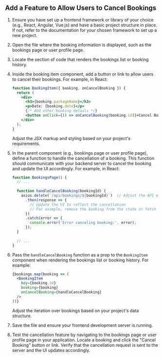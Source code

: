 

## Add a Feature to Allow Users to Cancel Bookings

1. Ensure you have set up a frontend framework or library of your choice (e.g., React, Angular, Vue.js) and have a basic project structure in place. If not, refer to the documentation for your chosen framework to set up a new project.

2. Open the file where the booking information is displayed, such as the bookings page or user profile page.

3. Locate the section of code that renders the bookings list or booking history.

4. Inside the booking item component, add a button or link to allow users to cancel their bookings. For example, in React:
   ```jsx
   function BookingItem({ booking, onCancelBooking }) {
     return (
       <div>
         <h3>{booking.packageName}</h3>
         <p>Date: {booking.date}</p>
         {/* Add other booking details */}
         <button onClick={() => onCancelBooking(booking.id)}>Cancel Booking</button>
       </div>
     );
   }
   ```

   Adjust the JSX markup and styling based on your project's requirements.

5. In the parent component (e.g., bookings page or user profile page), define a function to handle the cancellation of a booking. This function should communicate with your backend server to cancel the booking and update the UI accordingly. For example, in React:
   ```jsx
   function BookingsPage() {
     // ...
     
     function handleCancelBooking(bookingId) {
       axios.delete(`/api/bookings/${bookingId}`)  // Adjust the API endpoint according to your server setup
         .then(response => {
           // Update the UI to reflect the cancellation
           // For example, remove the booking from the state or fetch updated booking data
         })
         .catch(error => {
           console.error('Error canceling booking:', error);
         });
     }
     
     // ...
   }
   ```

6. Pass the `handleCancelBooking` function as a prop to the `BookingItem` component when rendering the bookings list or booking history. For example:
   ```jsx
   {bookings.map(booking => (
     <BookingItem
       key={booking.id}
       booking={booking}
       onCancelBooking={handleCancelBooking}
     />
   ))}
   ```

   Adjust the iteration over bookings based on your project's data structure.

7. Save the file and ensure your frontend development server is running.

8. Test the cancellation feature by navigating to the bookings page or user profile page in your application. Locate a booking and click the "Cancel Booking" button or link. Verify that the cancellation request is sent to the server and the UI updates accordingly.

